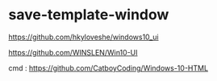 # save-template-window

https://github.com/hkyloveshe/windows10_ui

https://github.com/WINSLEN/Win10-UI



cmd : https://github.com/CatboyCoding/Windows-10-HTML
